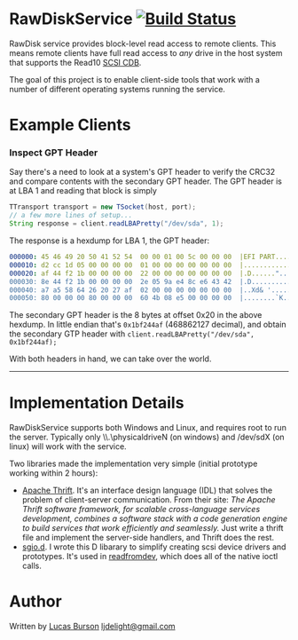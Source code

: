 RawDiskService [![Build Status](https://travis-ci.org/ljdelight/RawDiskService.svg?branch=master)](https://travis-ci.org/ljdelight/RawDiskService)
======
RawDisk service provides block-level read access to remote clients. This means remote clients have full read access to _any_ drive in the host system that supports the Read10 [SCSI CDB](https://en.wikipedia.org/wiki/SCSI_CDB).

The goal of this project is to enable client-side tools that work with a number of different operating systems running the service.


Example Clients
======

### Inspect GPT Header
Say there's a need to look at a system's GPT header to verify the CRC32 and compare contents with the secondary GPT header. The GPT header is at LBA 1 and reading that block is simply
```java
TTransport transport = new TSocket(host, port);
// a few more lines of setup...
String response = client.readLBAPretty("/dev/sda", 1);
```

The response is a hexdump for LBA 1, the GPT header:
```yaml
000000: 45 46 49 20 50 41 52 54  00 00 01 00 5c 00 00 00  |EFI PART....\...|
000010: d2 cc 1d 05 00 00 00 00  01 00 00 00 00 00 00 00  |................|
000020: af 44 f2 1b 00 00 00 00  22 00 00 00 00 00 00 00  |.D......".......|
000030: 8e 44 f2 1b 00 00 00 00  2e 05 9a e4 8c e6 43 42  |.D............CB|
000040: a7 a5 58 64 26 20 27 af  02 00 00 00 00 00 00 00  |..Xd& '.........|
000050: 80 00 00 00 80 00 00 00  60 4b 08 e5 00 00 00 00  |........`K......|
```

The secondary GPT header is the 8 bytes at offset 0x20 in the above hexdump. In little endian that's `0x1bf244af` (468862127 decimal), and obtain the secondary GTP header with `client.readLBAPretty("/dev/sda", 0x1bf244af);`

With both headers in hand, we can take over the world.


---

Implementation Details
=====
RawDiskService supports both Windows and Linux, and requires root to run the server. Typically only \\\\.\\physicaldriveN (on windows) and /dev/sdX (on linux) will work with the service.

Two libraries made the implementation very simple (initial prototype working within 2 hours):
* [Apache Thrift](https://thrift.apache.org/). It's an interface design language (IDL) that solves the problem of client-server communication. From their site: _The Apache Thrift software framework, for scalable cross-language services development, combines a software stack with a code generation engine to build services that work efficiently and seamlessly._ Just write a thrift file and implement the server-side handlers, and Thrift does the rest.
* [sgio.d](https://github.com/ljdelight/sgio.d). I wrote this D libarary to simplify creating scsi device drivers and prototypes. It's used in [readfromdev](https://github.com/ljdelight/RawDiskService/tree/master/src/main/d/readfromdev), which does all of the native ioctl calls.




Author
=====
Written by [Lucas Burson](http://ljdelight.com) ljdelight@gmail.com
